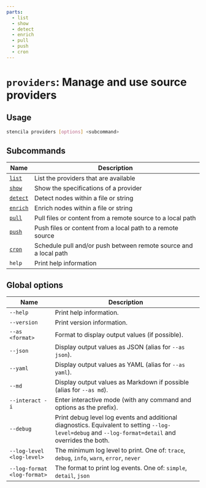```yaml
---
parts:
  - list
  - show
  - detect
  - enrich
  - pull
  - push
  - cron
---
```



<!-- Generated from doc comments in Rust. Do not edit. -->

# `providers`: Manage and use source providers

## Usage

```sh
stencila providers [options] <subcommand>
```



## Subcommands

| Name | Description |
| --- | --- |
| [`list`](list.md) | List the providers that are available |
| [`show`](show.md) | Show the specifications of a provider |
| [`detect`](detect.md) | Detect nodes within a file or string |
| [`enrich`](enrich.md) | Enrich nodes within a file or string |
| [`pull`](pull.md) | Pull files or content from a remote source to a local path |
| [`push`](push.md) | Push files or content from a local path to a remote source |
| [`cron`](cron.md) | Schedule pull and/or push between remote source and a local path |
| `help` | Print help information |



## Global options

| Name | Description |
| --- | --- |
| `--help` | Print help information. |
| `--version` | Print version information. |
| `--as <format>` | Format to display output values (if possible). |
| `--json` | Display output values as JSON (alias for `--as json`). |
| `--yaml` | Display output values as YAML (alias for `--as yaml`). |
| `--md` | Display output values as Markdown if possible (alias for `--as md`). |
| `--interact -i` | Enter interactive mode (with any command and options as the prefix). |
| `--debug` | Print debug level log events and additional diagnostics. Equivalent to setting `--log-level=debug` and `--log-format=detail` and overrides the both. |
| `--log-level <log-level>` | The minimum log level to print. One of: `trace`, `debug`, `info`, `warn`, `error`, `never` |
| `--log-format <log-format>` | The format to print log events. One of: `simple`, `detail`, `json` |